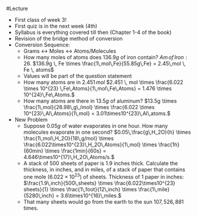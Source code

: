 #Lecture
- First class of week 3!
- First quiz is in the next week (4th)
- Syllabus is everything covered till then (Chapter 1-4 of the book)
- Revision of the bridge method of conversion
- Conversion Sequence:
	- Grams $\leftrightarrow$ Moles $\leftrightarrow$ Atoms/Molecules
	- How many moles of atoms does $136.9g$ of iron contain?
	  $Am \, of \, Iron: 26.$
	  $136.9g \, Fe \times \frac{1\,mol\,Fe}{55.85g\,Fe} = 2.45\,mol \, Fe \, atoms$
	- Values will be part of the question statement
	- How many atoms are in $2.451 \, mol$
	  $2.451 \, mol \times \frac{6.022 \times 10^{23} \,Fe\,Atoms}{1\,mol\,Fe\,Atoms} = 1.476 \times 10^{24}\,Fe\,Atoms.$
	- How many atoms are there in $13.5g$ of aluminum?
	  $13.5g \times \frac{1\,mol}{26.98\,g\,/mol} \times \frac{6.022 \times 10^{23}\,Al\,Atoms}{1\,mol} = 3.01\times10^{23}\,Al\,atoms.$
- New Problem
	- Suppose $0.05g$ of water evaporates in one hour. How many molecules evaporate in one second?
	  $0.05\,\frac{g\,H_2O}{h} \times \frac{1\,mol\,H_2O}{18\,g/mol} \times \frac{6.022\times10^{23}\,H_2O\,Atoms}{1\,mol} \times \frac{1h}{60min} \times \frac{1min}{60s} = 4.646\times10^{17}\,H_2O\,Atoms/s.$
	- A stack of $500$ sheets of paper is $1.9$ inches thick. Calculate the thickness, in inches, and in miles, of a stack of paper that contains one mole ($6.022 \times 10^{23}$) of sheets.
	  Thickness of 1 paper in inches:
	  $\frac{1.9\,inch}{500\,sheets} \times \frac{6.022\times10^{23} sheets}{1} \times \frac{1\,foot}{12\,inch} \times \frac{1\,mile}{5280\,inch} = 3.6\times10^{16}\,miles.$
	- That many sheets would go from the earth to the sun $107,526,881$ times.